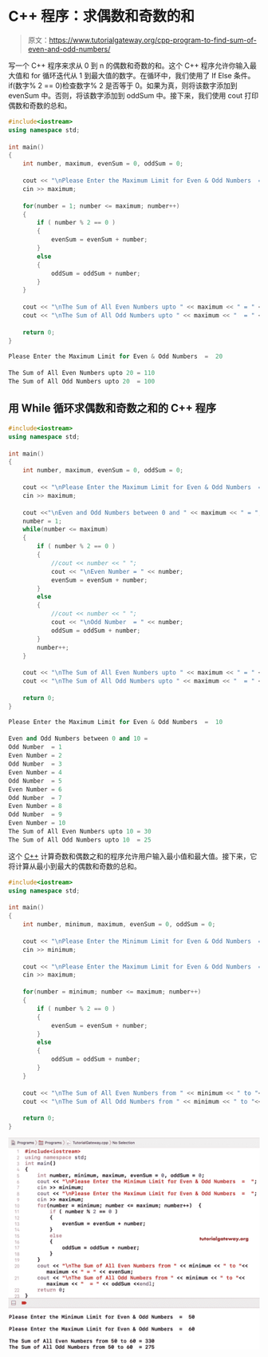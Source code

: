 # C++ 程序：求偶数和奇数的和

> 原文：<https://www.tutorialgateway.org/cpp-program-to-find-sum-of-even-and-odd-numbers/>

写一个 C++ 程序来求从 0 到 n 的偶数和奇数的和。这个 C++ 程序允许你输入最大值和 for 循环迭代从 1 到最大值的数字。在循环中，我们使用了 If Else 条件。if(数字% 2 == 0)检查数字% 2 是否等于 0。如果为真，则将该数字添加到 evenSum 中。否则，将该数字添加到 oddSum 中。接下来，我们使用 cout 打印偶数和奇数的总和。

```cpp
#include<iostream>
using namespace std;

int main()
{
	int number, maximum, evenSum = 0, oddSum = 0;

	cout << "\nPlease Enter the Maximum Limit for Even & Odd Numbers  =  ";
	cin >> maximum;	

	for(number = 1; number <= maximum; number++)
	{
  		if ( number % 2 == 0 ) 
		{
			evenSum = evenSum + number;
		}
		else
		{
			oddSum = oddSum + number;
		}
	}

	cout << "\nThe Sum of All Even Numbers upto " << maximum << " = " << evenSum;
	cout << "\nThe Sum of All Odd Numbers upto " << maximum << "  = " << oddSum;

 	return 0;
}
```

```cpp
Please Enter the Maximum Limit for Even & Odd Numbers  =  20

The Sum of All Even Numbers upto 20 = 110
The Sum of All Odd Numbers upto 20  = 100
```

## 用 While 循环求偶数和奇数之和的 C++ 程序

```cpp
#include<iostream>
using namespace std;

int main()
{
	int number, maximum, evenSum = 0, oddSum = 0;

	cout << "\nPlease Enter the Maximum Limit for Even & Odd Numbers  =  ";
	cin >> maximum;	

	cout <<"\nEven and Odd Numbers between 0 and " << maximum << " = ";
	number = 1;
	while(number <= maximum)
	{
  		if ( number % 2 == 0 ) 
		{
  			//cout << number << " ";  
			cout << "\nEven Number = " << number;
			evenSum = evenSum + number;
		}
		else
		{
			//cout << number << " ";
			cout << "\nOdd Number  = " << number;
			oddSum = oddSum + number;
		}
		number++;
	}

	cout << "\nThe Sum of All Even Numbers upto " << maximum << " = " << evenSum;
	cout << "\nThe Sum of All Odd Numbers upto " << maximum << "  = " << oddSum;

 	return 0;
}
```

```cpp
Please Enter the Maximum Limit for Even & Odd Numbers  =  10

Even and Odd Numbers between 0 and 10 = 
Odd Number  = 1
Even Number = 2
Odd Number  = 3
Even Number = 4
Odd Number  = 5
Even Number = 6
Odd Number  = 7
Even Number = 8
Odd Number  = 9
Even Number = 10
The Sum of All Even Numbers upto 10 = 30
The Sum of All Odd Numbers upto 10  = 25
```

这个 [C++](https://www.tutorialgateway.org/cpp-programs/) 计算奇数和偶数之和的程序允许用户输入最小值和最大值。接下来，它将计算从最小到最大的偶数和奇数的总和。

```cpp
#include<iostream>
using namespace std;

int main()
{
	int number, minimum, maximum, evenSum = 0, oddSum = 0;

	cout << "\nPlease Enter the Minimum Limit for Even & Odd Numbers  =  ";
	cin >> minimum;	

	cout << "\nPlease Enter the Maximum Limit for Even & Odd Numbers  =  ";
	cin >> maximum;	

	for(number = minimum; number <= maximum; number++)
	{
  		if ( number % 2 == 0 ) 
		{
			evenSum = evenSum + number;
		}
		else
		{
			oddSum = oddSum + number;
		}
	}

	cout << "\nThe Sum of All Even Numbers from " << minimum << " to "<< maximum << " = " << evenSum;
	cout << "\nThe Sum of All Odd Numbers from " << minimum << " to "<< maximum << "  = " << oddSum;

 	return 0;
}
```

![C++ Program to find Sum of Even and Odd Numbers 3](img/39be3a9d0223206617296be7bf2f46a9.png)